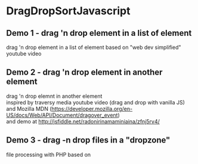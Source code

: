 # DragDropSortJavascript

## Demo 1 - drag 'n drop element in a list of element
drag 'n drop element in a list of element based on "web dev simplified" youtube video

## Demo 2 - drag 'n drop element in another element
drag 'n drop elemnt in another element <br/>
inspired by traversy media youtube video (drag and drop with vanilla JS) <br/>
and Mozilla MDN (https://developer.mozilla.org/en-US/docs/Web/API/Document/dragover_event) <br/>
and demo at http://jsfiddle.net/radonirinamaminiaina/zfnj5rv4/

## Demo 3 - drag -n drop files in a "dropzone"
file processing with PHP
based on 
